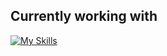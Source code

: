 ## Currently working with
[![My Skills](https://skillicons.dev/icons?i=python,fastapi,postgres,redis,docker,nginx,linux,django,aws)](https://www.linkedin.com/in/oleksandr-brusyltsev)
